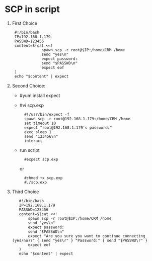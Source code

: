 SCP in script
===============

1. First Choice

        #!/bin/bash
        IP=192.168.1.179
        PASSWD=123456
        content=$(cat <<!
                    spawn scp -r root@$IP:/home/CRM /home
                    send "yes\n"
                    expect password:
                    send "$PASSWD\n"
                    expect eof
        )
        echo "$content" | expect

2. Second Choice:

    * #yum install expect
    * #vi scp.exp

            #!/usr/bin/expect -f
            spawn scp -r root@192.168.1.179:/home/CRM /home
            set timeout 10
            expect "root@192.168.1.179's password:"
            exec sleep 1
            send "123456\n"
            interact

    * run script

            #expect scp.exp
      or

            #chmod +x scp.exp
            #./scp.exp

3. Third Choice

          #!/bin/bash
          IP=192.168.1.179
          PASSWD=123456
          content=$(cat <<!
              spawn scp -r root@$IP:/home/CRM /home
              send "yes\n"
              expect password:
              send "$PASSWD\n"
              expect "Are you sure you want to continue connecting (yes/no)?" { send "yes\r" } "Password:" { send "$PASSWD\r" }
              expect eof
          )
          echo "$content" | expect

